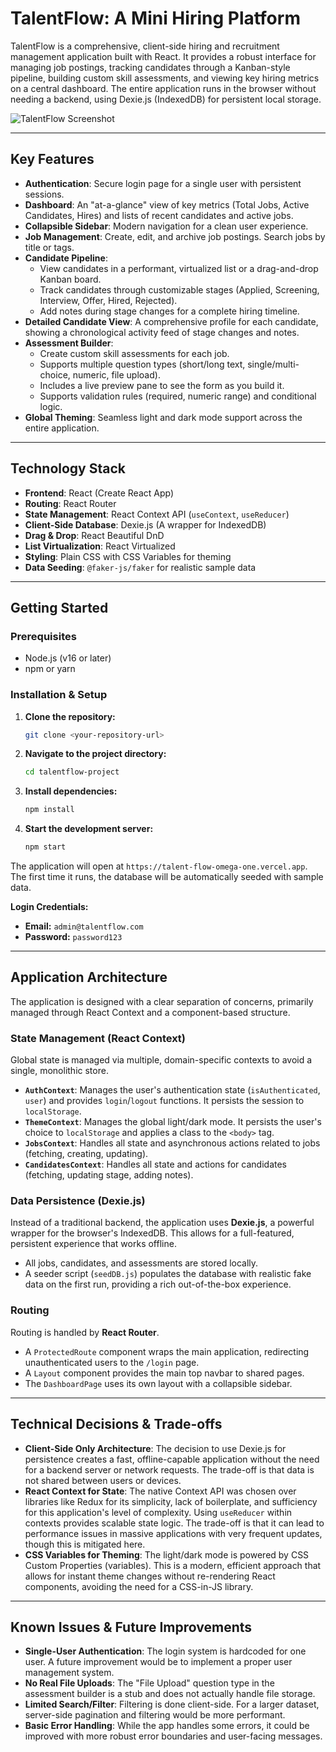 # TalentFlow: A Mini Hiring Platform

TalentFlow is a comprehensive, client-side hiring and recruitment management application built with React. It provides a robust interface for managing job postings, tracking candidates through a Kanban-style pipeline, building custom skill assessments, and viewing key hiring metrics on a central dashboard. The entire application runs in the browser without needing a backend, using Dexie.js (IndexedDB) for persistent local storage.

![TalentFlow Screenshot](https://i.imgur.com/rS2hW2k.jpg)

---

## Key Features

* **Authentication**: Secure login page for a single user with persistent sessions.
* **Dashboard**: An "at-a-glance" view of key metrics (Total Jobs, Active Candidates, Hires) and lists of recent candidates and active jobs.
* **Collapsible Sidebar**: Modern navigation for a clean user experience.
* **Job Management**: Create, edit, and archive job postings. Search jobs by title or tags.
* **Candidate Pipeline**:
    * View candidates in a performant, virtualized list or a drag-and-drop Kanban board.
    * Track candidates through customizable stages (Applied, Screening, Interview, Offer, Hired, Rejected).
    * Add notes during stage changes for a complete hiring timeline.
* **Detailed Candidate View**: A comprehensive profile for each candidate, showing a chronological activity feed of stage changes and notes.
* **Assessment Builder**:
    * Create custom skill assessments for each job.
    * Supports multiple question types (short/long text, single/multi-choice, numeric, file upload).
    * Includes a live preview pane to see the form as you build it.
    * Supports validation rules (required, numeric range) and conditional logic.
* **Global Theming**: Seamless light and dark mode support across the entire application.

---

## Technology Stack

* **Frontend**: React (Create React App)
* **Routing**: React Router
* **State Management**: React Context API (`useContext`, `useReducer`)
* **Client-Side Database**: Dexie.js (A wrapper for IndexedDB)
* **Drag & Drop**: React Beautiful DnD
* **List Virtualization**: React Virtualized
* **Styling**: Plain CSS with CSS Variables for theming
* **Data Seeding**: `@faker-js/faker` for realistic sample data

---

## Getting Started

### Prerequisites

* Node.js (v16 or later)
* npm or yarn

### Installation & Setup

1.  **Clone the repository:**
    ```bash
    git clone <your-repository-url>
    ```
2.  **Navigate to the project directory:**
    ```bash
    cd talentflow-project
    ```
3.  **Install dependencies:**
    ```bash
    npm install
    ```
4.  **Start the development server:**
    ```bash
    npm start
    ```

The application will open at `https://talent-flow-omega-one.vercel.app`. The first time it runs, the database will be automatically seeded with sample data.

**Login Credentials:**
* **Email:** `admin@talentflow.com`
* **Password:** `password123`

---

## Application Architecture

The application is designed with a clear separation of concerns, primarily managed through React Context and a component-based structure.

### State Management (React Context)

Global state is managed via multiple, domain-specific contexts to avoid a single, monolithic store.

* **`AuthContext`**: Manages the user's authentication state (`isAuthenticated`, `user`) and provides `login`/`logout` functions. It persists the session to `localStorage`.
* **`ThemeContext`**: Manages the global light/dark mode. It persists the user's choice to `localStorage` and applies a class to the `<body>` tag.
* **`JobsContext`**: Handles all state and asynchronous actions related to jobs (fetching, creating, updating).
* **`CandidatesContext`**: Handles all state and actions for candidates (fetching, updating stage, adding notes).

### Data Persistence (Dexie.js)

Instead of a traditional backend, the application uses **Dexie.js**, a powerful wrapper for the browser's IndexedDB. This allows for a full-featured, persistent experience that works offline.

* All jobs, candidates, and assessments are stored locally.
* A seeder script (`seedDB.js`) populates the database with realistic fake data on the first run, providing a rich out-of-the-box experience.

### Routing

Routing is handled by **React Router**.

* A `ProtectedRoute` component wraps the main application, redirecting unauthenticated users to the `/login` page.
* A `Layout` component provides the main top navbar to shared pages.
* The `DashboardPage` uses its own layout with a collapsible sidebar.

---

## Technical Decisions & Trade-offs

* **Client-Side Only Architecture**: The decision to use Dexie.js for persistence creates a fast, offline-capable application without the need for a backend server or network requests. The trade-off is that data is not shared between users or devices.
* **React Context for State**: The native Context API was chosen over libraries like Redux for its simplicity, lack of boilerplate, and sufficiency for this application's level of complexity. Using `useReducer` within contexts provides scalable state logic. The trade-off is that it can lead to performance issues in massive applications with very frequent updates, though this is mitigated here.
* **CSS Variables for Theming**: The light/dark mode is powered by CSS Custom Properties (variables). This is a modern, efficient approach that allows for instant theme changes without re-rendering React components, avoiding the need for a CSS-in-JS library.

---

## Known Issues & Future Improvements

* **Single-User Authentication**: The login system is hardcoded for one user. A future improvement would be to implement a proper user management system.
* **No Real File Uploads**: The "File Upload" question type in the assessment builder is a stub and does not actually handle file storage.
* **Limited Search/Filter**: Filtering is done client-side. For a larger dataset, server-side pagination and filtering would be more performant.
* **Basic Error Handling**: While the app handles some errors, it could be improved with more robust error boundaries and user-facing messages.
